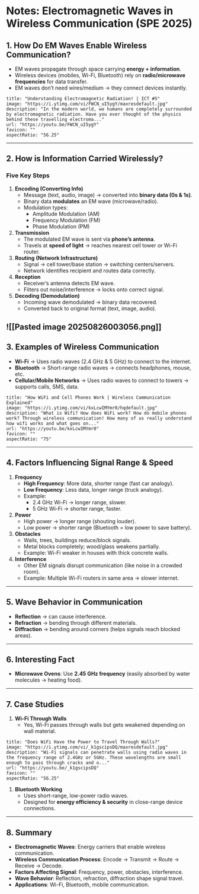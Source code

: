 # Notes: Electromagnetic Waves in Wireless Communication (SPE 2025)

## 1. How Do EM Waves Enable Wireless Communication?

- EM waves propagate through space carrying **energy + information**.
- Wireless devices (mobiles, Wi-Fi, Bluetooth) rely on **radio/microwave frequencies** for data transfer.
- EM waves don’t need wires/medium → they connect devices instantly.

```embed
title: "Understanding Electromagnetic Radiation! | ICT #5"
image: "https://i.ytimg.com/vi/FWCN_uI5ygY/maxresdefault.jpg"
description: "In the modern world, we humans are completely surrounded by electromagnetic radiation. Have you ever thought of the physics behind these travelling electroma..."
url: "https://youtu.be/FWCN_uI5ygY"
favicon: ""
aspectRatio: "56.25"
```


---

## 2. How is Information Carried Wirelessly?

### Five Key Steps

1. **Encoding (Converting Info)**
    - Message (text, audio, image) → converted into **binary data (0s & 1s)**.
    - Binary data **modulates** an EM wave (microwave/radio).
    - Modulation types:
        - Amplitude Modulation (AM)
        - Frequency Modulation (FM)
        - Phase Modulation (PM)
2. **Transmission**
    - The modulated EM wave is sent via **phone’s antenna**.
    - Travels at **speed of light** → reaches nearest cell tower or Wi-Fi router.
3. **Routing (Network Infrastructure)**
    - Signal → cell tower/base station → switching centers/servers.
    - Network identifies recipient and routes data correctly.
4. **Reception**
    - Receiver’s antenna detects EM wave.
    - Filters out noise/interference → locks onto correct signal.
5. **Decoding (Demodulation)**
    - Incoming wave demodulated → binary data recovered.
    - Converted back to original format (text, image, audio).

![[Pasted image 20250826003056.png]]
---

## 3. Examples of Wireless Communication

- **Wi-Fi** → Uses radio waves (2.4 GHz & 5 GHz) to connect to the internet.
- **Bluetooth** → Short-range radio waves → connects headphones, mouse, etc.
- **Cellular/Mobile Networks** → Uses radio waves to connect to towers → supports calls, SMS, data.
```embed
title: "How WiFi and Cell Phones Work | Wireless Communication Explained"
image: "https://i.ytimg.com/vi/kxLcwIMYmr0/hqdefault.jpg"
description: "What is Wifi? How does WiFi work? How do mobile phones work? Through wireless communication! How many of us really understand how wifi works and what goes on..."
url: "https://youtu.be/kxLcwIMYmr0"
favicon: ""
aspectRatio: "75"
```

---

## 4. Factors Influencing Signal Range & Speed

1. **Frequency**
    - **High Frequency**: More data, shorter range (fast car analogy).
    - **Low Frequency**: Less data, longer range (truck analogy).
    - Example:
        - 2.4 GHz Wi-Fi → longer range, slower.
        - 5 GHz Wi-Fi → shorter range, faster.
2. **Power**
    - High power → longer range (shouting louder).
    - Low power → shorter range (Bluetooth = low power to save battery).
3. **Obstacles**
    - Walls, trees, buildings reduce/block signals.
    - Metal blocks completely; wood/glass weakens partially.
    - Example: Wi-Fi weaker in houses with thick concrete walls.
4. **Interference**
    - Other EM signals disrupt communication (like noise in a crowded room).
    - Example: Multiple Wi-Fi routers in same area → slower internet.

---

## 5. Wave Behavior in Communication

- **Reflection** → can cause interference.
- **Refraction** → bending through different materials.
- **Diffraction** → bending around corners (helps signals reach blocked areas).

---

## 6. Interesting Fact

- **Microwave Ovens**: Use **2.45 GHz frequency** (easily absorbed by water molecules → heating food).

---

## 7. Case Studies

1. **Wi-Fi Through Walls**
    - Yes, Wi-Fi passes through walls but gets weakened depending on wall material.
	
```embed
title: "Does WiFi Have the Power to Travel Through Walls?"
image: "https://i.ytimg.com/vi/_k1gscipsDQ/maxresdefault.jpg"
description: "Wi-Fi signals can penetrate walls using radio waves in the frequency range of 2.4GHz or 5GHz. These wavelengths are small enough to pass through cracks and o..."
url: "https://youtu.be/_k1gscipsDQ"
favicon: ""
aspectRatio: "56.25"
```
1. **Bluetooth Working**
    - Uses short-range, low-power radio waves.
    - Designed for **energy efficiency & security** in close-range device connections.

---

## 8. Summary

- **Electromagnetic Waves**: Energy carriers that enable wireless communication.
- **Wireless Communication Process**: Encode → Transmit → Route → Receive → Decode.
- **Factors Affecting Signal**: Frequency, power, obstacles, interference.
- **Wave Behavior**: Reflection, refraction, diffraction shape signal travel.
- **Applications**: Wi-Fi, Bluetooth, mobile communication.